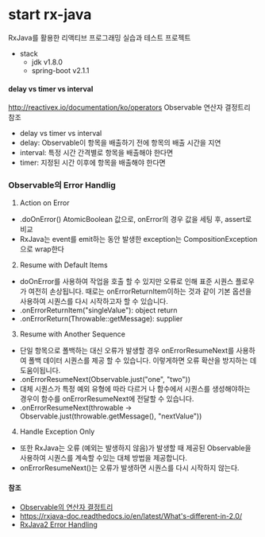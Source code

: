 # start rx-java
RxJava를 활용한 리액티브 프로그래밍 실습과 테스트 프로젝트

* stack
  - jdk v1.8.0
  - spring-boot v2.1.1

#### delay vs timer vs interval 
http://reactivex.io/documentation/ko/operators  Observable 연산자 결정트리 참조

* delay vs timer vs interval
* delay: Observable이 항목을 배출하기 전에 항목의 배출 시간을 지연
* interval: 특정 시간 간격별로 항목을 배출해야 한다면
* timer: 지정된 시간 이후에 항목을 배출해야 한다면

### Observable의 Error Handlig
1. Action on Error
  * .doOnError() AtomicBoolean 값으로, onError의 경우 값을 세팅 후, assert로 비교
  * RxJava는 event를 emit하는 동안 발생한 exception는 CompositionException으로 wrap한다
2. Resume with Default Items
  * doOnError를 사용하여 작업을 호출 할 수 있지만 오류로 인해 표준 시퀀스 플로우가 여전히 손상됩니다. 
  때로는 onErrorReturnItem이하는 것과 같이 기본 옵션을 사용하여 시퀀스를 다시 시작하고자 할 수 있습니다.
  * .onErrorReturnItem("singleValue"): object return
  * .onErrorReturn(Throwable::getMessage): supplier 
3. Resume with Another Sequence
  * 단일 항목으로 폴백하는 대신 오류가 발생할 경우 onErrorResumeNext를 사용하여 폴백 데이터 시퀀스를 제공 할 수 있습니다. 
   이렇게하면 오류 확산을 방지하는 데 도움이됩니다.
  * .onErrorResumeNext(Observable.just("one", "two"))
  * 대체 시퀀스가 특정 예외 유형에 따라 다르거 나 함수에서 시퀀스를 생성해야하는 경우이 함수를 onErrorResumeNext에 전달할 수 있습니다.
  * .onErrorResumeNext(throwable -> Observable.just(throwable.getMessage(), "nextValue"))
4. Handle Exception Only
  * 또한 RxJava는 오류 (예외는 발생하지 않음)가 발생할 때 제공된 Observable을 사용하여 시퀀스를 계속할 수있는 대체 방법을 제공합니다.
  * onErrorResumeNext()는 오류가 발생하면 시퀀스를 다시 시작하지 않는다.
   
#### 참조
  - [Observable의 연산자 결정트리](http://reactivex.io/documentation/ko/operators)
  - https://rxjava-doc.readthedocs.io/en/latest/What's-different-in-2.0/
  - [RxJava2 Error Handling](https://www.baeldung.com/rxjava-error-handling)